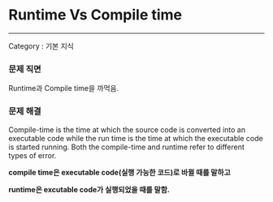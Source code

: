 # Runtime Vs Compile time

---

Category : 기본 지식

### 문제 직면

Runtime과 Compile time을 까먹음.

### 문제 해결

Compile-time is the time at which the source code is converted into an executable code while the run time is the time at which the executable code is started running. Both the compile-time and runtime refer to different types of error.

**compile time은 executable code(실행 가능한 코드)로 바뀔 때를 말하고**

**runtime은 excutable code가 실행되었을 때를 말함.**